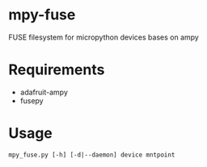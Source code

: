 # mpy-fuse
FUSE filesystem for micropython devices bases on ampy

# Requirements
* adafruit-ampy
* fusepy

# Usage
```
mpy_fuse.py [-h] [-d|--daemon] device mntpoint
```
